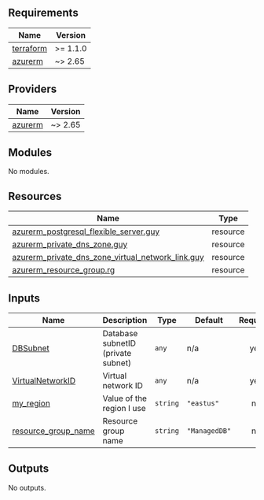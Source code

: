 <!-- BEGIN_TF_DOCS -->
## Requirements

| Name | Version |
|------|---------|
| <a name="requirement_terraform"></a> [terraform](#requirement\_terraform) | >= 1.1.0 |
| <a name="requirement_azurerm"></a> [azurerm](#requirement\_azurerm) | ~> 2.65 |

## Providers

| Name | Version |
|------|---------|
| <a name="provider_azurerm"></a> [azurerm](#provider\_azurerm) | ~> 2.65 |

## Modules

No modules.

## Resources

| Name | Type |
|------|------|
| [azurerm_postgresql_flexible_server.guy](https://registry.terraform.io/providers/hashicorp/azurerm/latest/docs/resources/postgresql_flexible_server) | resource |
| [azurerm_private_dns_zone.guy](https://registry.terraform.io/providers/hashicorp/azurerm/latest/docs/resources/private_dns_zone) | resource |
| [azurerm_private_dns_zone_virtual_network_link.guy](https://registry.terraform.io/providers/hashicorp/azurerm/latest/docs/resources/private_dns_zone_virtual_network_link) | resource |
| [azurerm_resource_group.rg](https://registry.terraform.io/providers/hashicorp/azurerm/latest/docs/resources/resource_group) | resource |

## Inputs

| Name | Description | Type | Default | Required |
|------|-------------|------|---------|:--------:|
| <a name="input_DBSubnet"></a> [DBSubnet](#input\_DBSubnet) | Database subnetID (private subnet) | `any` | n/a | yes |
| <a name="input_VirtualNetworkID"></a> [VirtualNetworkID](#input\_VirtualNetworkID) | Virtual network ID | `any` | n/a | yes |
| <a name="input_my_region"></a> [my\_region](#input\_my\_region) | Value of the region I use | `string` | `"eastus"` | no |
| <a name="input_resource_group_name"></a> [resource\_group\_name](#input\_resource\_group\_name) | Resource group name | `string` | `"ManagedDB"` | no |

## Outputs

No outputs.
<!-- END_TF_DOCS -->